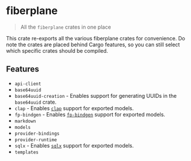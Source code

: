 <!-- The following is generated by cargo-rdme from lib.rs, and should not be modified manually-->
<!-- cargo-rdme start -->

# fiberplane

> All the `fiberplane` crates in one place

This crate re-exports all the various fiberplane crates for convenience. Do note
the crates are placed behind Cargo features, so you can still select which
specific crates should be compiled.

## Features

- `api-client`
- `base64uuid`
- `base64uuid-creation` - Enables support for generating UUIDs in the
  `base64uuid` crate.
- `clap` - Enables [`clap`](https://docs.rs/clap/latest/clap/) support for
  exported models.
- `fp-bindgen` - Enables
  [`fp-bindgen`](https://github.com/fiberplane/fp-bindgen) support for exported
  models.
- `markdown`
- `models`
- `provider-bindings`
- `provider-runtime`
- `sqlx` - Enables [`sqlx`](https://docs.rs/sqlx/latest/sqlx/) support for
  exported models.
- `templates`

<!-- cargo-rdme end -->
